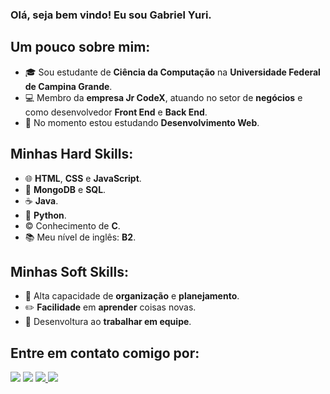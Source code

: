 ### Olá, seja bem vindo! Eu sou **Gabriel** **Yuri**.

## Um pouco sobre mim:
- 🎓 Sou estudante de **Ciência da Computação** na **Universidade Federal de Campina Grande**.
- 💻 Membro da **empresa Jr CodeX**, atuando no setor de **negócios** e como desenvolvedor **Front End** e **Back End**.
- :blue_book: No momento estou estudando **Desenvolvimento Web**.

## Minhas Hard Skills:
- 🌐 **HTML**, **CSS** e **JavaScript**.
- :game_die: **MongoDB** e **SQL**.
- :coffee: **Java**.
- :snake: **Python**.
- :copyright: Conhecimento de **C**.
- 📚 Meu nível de inglês: **B2**.

## Minhas Soft Skills:
- :memo: Alta capacidade de **organização** e **planejamento**.
- :pencil2: **Facilidade** em **aprender** coisas novas.
- :busts_in_silhouette: Desenvoltura ao **trabalhar em equipe**.

 ## Entre em contato comigo por:  
<div> 
  <a href="https://www.linkedin.com/in/gabriel-yuri-18044b1b7" target="_blank"><img src="https://img.shields.io/badge/-LinkedIn-%230077B5?style=for-the-badge&logo=linkedin&logoColor=white" target="_blank"></a>
  </a> 
  <a href = "mailto:gabriel.yuri1020@gmail.com"><img src="https://img.shields.io/badge/-Gmail-%23333?style=for-the-badge&logo=gmail&logoColor=white" target="_blank"></a>
   <a href="https://discord.gg/rQRnb2J6N8" target="_blank"><img src="https://img.shields.io/badge/Discord-7289DA?style=for-the-badge&logo=discord&logoColor=white" target="_blank">
  <a href="https://instagram.com/gabriel_yuri_" target="_blank"><img src="https://img.shields.io/badge/-Instagram-%23E4405F?style=for-the-badge&logo=instagram&logoColor=white" target="_blank"></a>   
</div>
